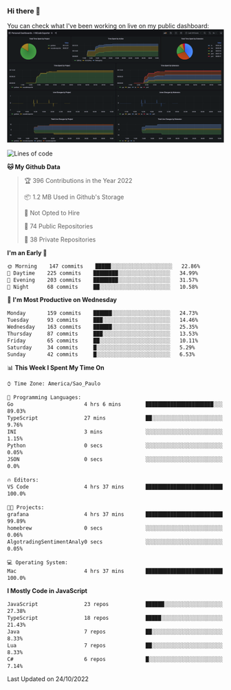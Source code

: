 ### Hi there 👋

<!--
**guicaulada/guicaulada** is a ✨ _special_ ✨ repository because its `README.md` (this file) appears on your GitHub profile.

Here are some ideas to get you started:

- 🔭 I’m currently working on ...
- 🌱 I’m currently learning ...
- 👯 I’m looking to collaborate on ...
- 🤔 I’m looking for help with ...
- 💬 Ask me about ...
- 📫 How to reach me: ...
- 😄 Pronouns: ...
- ⚡ Fun fact: ...
-->

You can check what I've been working on live on my public dashboard:
[![Grafana dashboard](./img/dashboard.png)](https://guicaulada.grafana.net/public-dashboards/e00f2ad838544b02826e8c075c05df45?orgId=1&refresh=30s)

<!--START_SECTION:waka-->
![Lines of code](https://img.shields.io/badge/From%20Hello%20World%20I%27ve%20Written-2.6%20million%20lines%20of%20code-blue)

**🐱 My Github Data** 

> 🏆 396 Contributions in the Year 2022
 > 
> 📦 1.2 MB Used in Github's Storage 
 > 
> 🚫 Not Opted to Hire
 > 
> 📜 74 Public Repositories 
 > 
> 🔑 38 Private Repositories  
 > 
**I'm an Early 🐤** 

```text
🌞 Morning    147 commits    █████░░░░░░░░░░░░░░░░░░░░   22.86% 
🌆 Daytime    225 commits    ████████░░░░░░░░░░░░░░░░░   34.99% 
🌃 Evening    203 commits    ████████░░░░░░░░░░░░░░░░░   31.57% 
🌙 Night      68 commits     ██░░░░░░░░░░░░░░░░░░░░░░░   10.58%

```
📅 **I'm Most Productive on Wednesday** 

```text
Monday       159 commits    ██████░░░░░░░░░░░░░░░░░░░   24.73% 
Tuesday      93 commits     ███░░░░░░░░░░░░░░░░░░░░░░   14.46% 
Wednesday    163 commits    ██████░░░░░░░░░░░░░░░░░░░   25.35% 
Thursday     87 commits     ███░░░░░░░░░░░░░░░░░░░░░░   13.53% 
Friday       65 commits     ██░░░░░░░░░░░░░░░░░░░░░░░   10.11% 
Saturday     34 commits     █░░░░░░░░░░░░░░░░░░░░░░░░   5.29% 
Sunday       42 commits     █░░░░░░░░░░░░░░░░░░░░░░░░   6.53%

```


📊 **This Week I Spent My Time On** 

```text
⌚︎ Time Zone: America/Sao_Paulo

💬 Programming Languages: 
Go                       4 hrs 6 mins        ██████████████████████░░░   89.03% 
TypeScript               27 mins             ██░░░░░░░░░░░░░░░░░░░░░░░   9.76% 
INI                      3 mins              ░░░░░░░░░░░░░░░░░░░░░░░░░   1.15% 
Python                   0 secs              ░░░░░░░░░░░░░░░░░░░░░░░░░   0.05% 
JSON                     0 secs              ░░░░░░░░░░░░░░░░░░░░░░░░░   0.0%

🔥 Editors: 
VS Code                  4 hrs 37 mins       █████████████████████████   100.0%

🐱‍💻 Projects: 
grafana                  4 hrs 37 mins       █████████████████████████   99.89% 
homebrew                 0 secs              ░░░░░░░░░░░░░░░░░░░░░░░░░   0.06% 
AlgotradingSentimentAnaly0 secs              ░░░░░░░░░░░░░░░░░░░░░░░░░   0.05%

💻 Operating System: 
Mac                      4 hrs 37 mins       █████████████████████████   100.0%

```

**I Mostly Code in JavaScript** 

```text
JavaScript               23 repos            ██████░░░░░░░░░░░░░░░░░░░   27.38% 
TypeScript               18 repos            █████░░░░░░░░░░░░░░░░░░░░   21.43% 
Java                     7 repos             ██░░░░░░░░░░░░░░░░░░░░░░░   8.33% 
Lua                      7 repos             ██░░░░░░░░░░░░░░░░░░░░░░░   8.33% 
C#                       6 repos             █░░░░░░░░░░░░░░░░░░░░░░░░   7.14%

```



 Last Updated on 24/10/2022
<!--END_SECTION:waka-->
